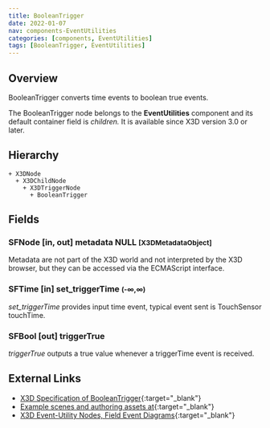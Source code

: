 ```yaml
---
title: BooleanTrigger
date: 2022-01-07
nav: components-EventUtilities
categories: [components, EventUtilities]
tags: [BooleanTrigger, EventUtilities]
---
```

<style>
.post h3 {
  word-spacing: 0.2em;
}
</style>

## Overview

BooleanTrigger converts time events to boolean true events.

The BooleanTrigger node belongs to the **EventUtilities** component and its default container field is *children.* It is available since X3D version 3.0 or later.

## Hierarchy

```
+ X3DNode
  + X3DChildNode
    + X3DTriggerNode
      + BooleanTrigger
```

## Fields

### SFNode [in, out] **metadata** NULL <small>[X3DMetadataObject]</small>

Metadata are not part of the X3D world and not interpreted by the X3D browser, but they can be accessed via the ECMAScript interface.

### SFTime [in] **set_triggerTime** <small>(-∞,∞)</small>

*set_triggerTime* provides input time event, typical event sent is TouchSensor touchTime.

### SFBool [out] **triggerTrue**

*triggerTrue* outputs a true value whenever a triggerTime event is received.

## External Links

- [X3D Specification of BooleanTrigger](https://www.web3d.org/documents/specifications/19775-1/V4.0/Part01/components/eventUtilities.html#BooleanTrigger){:target="_blank"}
- [Example scenes and authoring assets at](https://x3dgraphics.com/examples/X3dForWebAuthors/Chapter09-EventUtilitiesScripting){:target="_blank"}
- [X3D Event-Utility Nodes, Field Event Diagrams](https://x3dgraphics.com/examples/X3dForWebAuthors/Chapter09-EventUtilitiesScripting/X3dEventUtilityNodeEventDiagrams.pdf){:target="_blank"}
